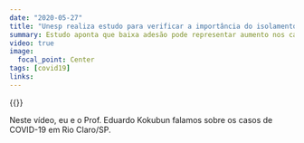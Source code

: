 ```yaml
---
date: "2020-05-27"
title: "Unesp realiza estudo para verificar a importância do isolamento social"
summary: Estudo aponta que baixa adesão pode representar aumento nos casos positivos nos próximos dias.
video: true
image:
  focal_point: Center
tags: [covid19]
links:
---
```


{{<youtube RP6rUQpberE>}}

Neste vídeo, eu e o Prof. Eduardo Kokubun falamos sobre os casos de COVID-19 em Rio Claro/SP.